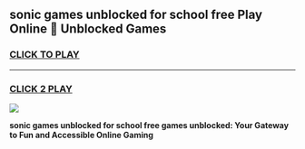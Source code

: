 
## sonic games unblocked for school free Play Online 👋 Unblocked Games
<h3>
<a href="https://premium.freeplayer.one?title=sonic_games_unblocked_for_school_free&ref=19F">CLICK TO PLAY</a></h3>
<hr>

<h3>
<a href="https://premium.freeplayer.one?title=sonic_games_unblocked_for_school_free&ref=19F">CLICK 2 PLAY</a>
  
</h3>

<a href="https://premium.freeplayer.one?title=sonic_games_unblocked_for_school_free&ref=19F"><img src="https://clearcache.store/games.png"></a>


**sonic games unblocked for school free games unblocked: Your Gateway to Fun and Accessible Online Gaming**
